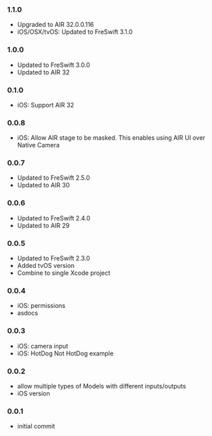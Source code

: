 ### 1.1.0
- Upgraded to AIR 32.0.0.116
- iOS/OSX/tvOS: Updated to FreSwift 3.1.0

### 1.0.0
- Updated to FreSwift 3.0.0
- Updated to AIR 32

### 0.1.0
- iOS: Support AIR 32

### 0.0.8
- iOS: Allow AIR stage to be masked. This enables using AIR UI over Native Camera

### 0.0.7
- Updated to FreSwift 2.5.0
- Updated to AIR 30

### 0.0.6
- Updated to FreSwift 2.4.0
- Updated to AIR 29

### 0.0.5
- Updated to FreSwift 2.3.0
- Added tvOS version
- Combine to single Xcode project

### 0.0.4
- iOS: permissions
- asdocs

### 0.0.3
- iOS: camera input
- iOS: HotDog Not HotDog example

### 0.0.2
- allow multiple types of Models with different inputs/outputs
- iOS version

### 0.0.1
- initial commit
